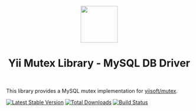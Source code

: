 <p align="center">
    <a href="https://github.com/yiisoft" target="_blank">
        <img src="https://avatars0.githubusercontent.com/u/993323" height="100px">
    </a>
    <h1 align="center">Yii Mutex Library - MySQL DB Driver</h1>
    <br>
</p>

This library provides a MySQL mutex implementation for [yiisoft/mutex].

[yiisoft/mutex]: https://github.com/yiisoft/mutex

[![Latest Stable Version](https://poser.pugx.org/yiisoft/mutex-db-mysql/v/stable.png)](https://packagist.org/packages/yiisoft/mutex-db-mysql)
[![Total Downloads](https://poser.pugx.org/yiisoft/mutex-db-mysql/downloads.png)](https://packagist.org/packages/yiisoft/mutex-db-mysql)
[![Build Status](https://travis-ci.com/yiisoft/mutex-db-mysql.svg?branch=master)](https://travis-ci.com/yiisoft/mutex-db-mysql)

